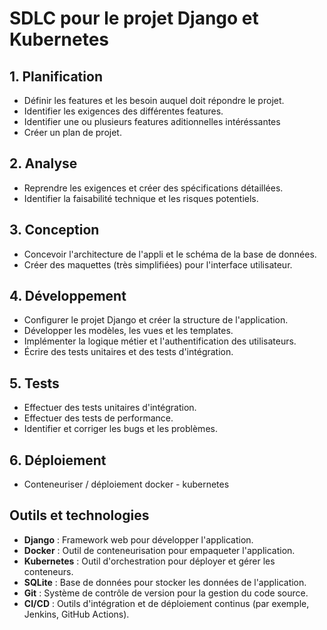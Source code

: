 # SDLC pour le projet Django et Kubernetes

## 1. Planification
- Définir les features et les besoin auquel doit répondre le projet.
- Identifier les exigences des différentes features.
- Identifier une ou plusieurs features aditionnelles intéréssantes
- Créer un plan de projet.

## 2. Analyse
- Reprendre les exigences et créer des spécifications détaillées.
- Identifier la faisabilité technique et les risques potentiels.

## 3. Conception
- Concevoir l'architecture de l'appli et le schéma de la base de données.
- Créer des maquettes (très simplifiées) pour l'interface utilisateur.

## 4. Développement
- Configurer le projet Django et créer la structure de l'application.
- Développer les modèles, les vues et les templates.
- Implémenter la logique métier et l'authentification des utilisateurs.
- Écrire des tests unitaires et des tests d'intégration.

## 5. Tests
- Effectuer des tests unitaires d'intégration.
- Effectuer des tests de performance.
- Identifier et corriger les bugs et les problèmes.

## 6. Déploiement
- Conteneuriser / déploiement docker - kubernetes

## Outils et technologies
- **Django** : Framework web pour développer l'application.
- **Docker** : Outil de conteneurisation pour empaqueter l'application.
- **Kubernetes** : Outil d'orchestration pour déployer et gérer les conteneurs.
- **SQLite** : Base de données pour stocker les données de l'application.
- **Git** : Système de contrôle de version pour la gestion du code source.
- **CI/CD** : Outils d'intégration et de déploiement continus (par exemple, Jenkins, GitHub Actions).
